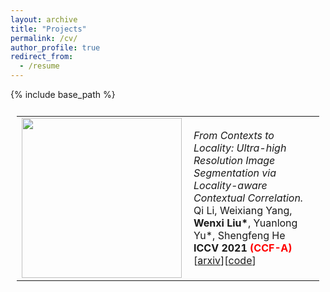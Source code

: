 ```yaml
---
layout: archive
title: "Projects"
permalink: /cv/
author_profile: true
redirect_from:
  - /resume
---
```


{% include base_path %}

<table style="padding:10px" border="0">
  <tr height="200pix" style='border:none;'>
	<td><img src="https://csip.fzu.edu.cn/wp-content/uploads/2021/09/iccv21.png"  align="left" alt="" width="256" height="256"></td>
	<td><em>From Contexts to Locality: Ultra-high Resolution Image Segmentation via Locality-aware Contextual Correlation. </em><br>Qi Li, Weixiang Yang, <strong>Wenxi Liu*</strong>, Yuanlong Yu*, Shengfeng He<br><strong>ICCV 2021 <font color=red>(CCF-A)</font></strong> [<a href="https://arxiv.org/abs/2109.02580">arxiv</a>][<a href="https://github.com/liqiokkk/FCtL">code</a>]</td>
  </tr>

